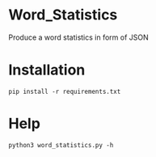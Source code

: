 # Word_Statistics

Produce a word statistics in form of JSON

# Installation

```pip install -r requirements.txt```

# Help

```
python3 word_statistics.py -h
```
